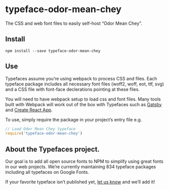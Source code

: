 
# typeface-odor-mean-chey

The CSS and web font files to easily self-host “Odor Mean Chey”.

## Install

`npm install --save typeface-odor-mean-chey`

## Use

Typefaces assume you’re using webpack to process CSS and files. Each typeface
package includes all necessary font files (woff2, woff, eot, ttf, svg) and
a CSS file with font-face declerations pointing at these files.

You will need to have webpack setup to load css and font files. Many tools built
with Webpack will work out of the box with Typefaces such as [Gatsby](https://github.com/gatsbyjs/gatsby)
and [Create React App](https://github.com/facebookincubator/create-react-app).

To use, simply require the package in your project’s entry file e.g.

```javascript
// Load Odor Mean Chey typeface
require('typeface-odor-mean-chey')
```

## About the Typefaces project.

Our goal is to add all open source fonts to NPM to simplify using great fonts in
our web projects. We’re currently maintaining 834 typeface packages
including all typefaces on Google Fonts.

If your favorite typeface isn’t published yet, [let us know](https://github.com/KyleAMathews/typefaces)
and we’ll add it!
